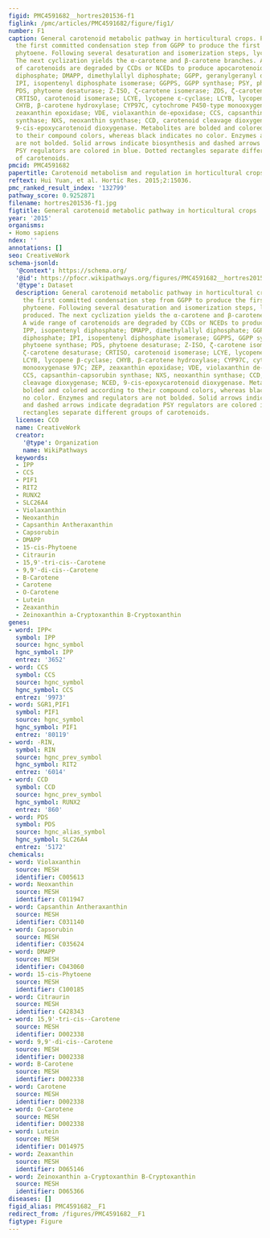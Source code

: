 ```yaml
---
figid: PMC4591682__hortres201536-f1
figlink: /pmc/articles/PMC4591682/figure/fig1/
number: F1
caption: General carotenoid metabolic pathway in horticultural crops. PSY catalyzes
  the first committed condensation step from GGPP to produce the first C40 carotene,
  phytoene. Following several desaturation and isomerization steps, lycopene is produced.
  The next cyclization yields the α-carotene and β-carotene branches. A wide range
  of carotenoids are degraded by CCDs or NCEDs to produce apocarotenoids. IPP, isopentenyl
  diphosphate; DMAPP, dimethylallyl diphosphate; GGPP, geranylgeranyl diphosphate;
  IPI, isopentenyl diphosphate isomerase; GGPPS, GGPP synthase; PSY, phytoene synthase;
  PDS, phytoene desaturase; Z-ISO, ζ-carotene isomerase; ZDS, ζ-carotene desaturase;
  CRTISO, carotenoid isomerase; LCYE, lycopene ε-cyclase; LCYB, lycopene β-cyclase;
  CHYB, β-carotene hydroxylase; CYP97C, cytochrome P450-type monooxygenase 97C; ZEP,
  zeaxanthin epoxidase; VDE, violaxanthin de-epoxidase; CCS, capsanthin-capsorubin
  synthase; NXS, neoxanthin synthase; CCD, carotenoid cleavage dioxygenase; NCED,
  9-cis-epoxycarotenoid dioxygenase. Metabolites are bolded and colored according
  to their compound colors, whereas black indicates no color. Enzymes and regulators
  are not bolded. Solid arrows indicate biosynthesis and dashed arrows indicate degradation
  PSY regulators are colored in blue. Dotted rectangles separate different groups
  of carotenoids.
pmcid: PMC4591682
papertitle: Carotenoid metabolism and regulation in horticultural crops.
reftext: Hui Yuan, et al. Hortic Res. 2015;2:15036.
pmc_ranked_result_index: '132799'
pathway_score: 0.9252871
filename: hortres201536-f1.jpg
figtitle: General carotenoid metabolic pathway in horticultural crops
year: '2015'
organisms:
- Homo sapiens
ndex: ''
annotations: []
seo: CreativeWork
schema-jsonld:
  '@context': https://schema.org/
  '@id': https://pfocr.wikipathways.org/figures/PMC4591682__hortres201536-f1.html
  '@type': Dataset
  description: General carotenoid metabolic pathway in horticultural crops. PSY catalyzes
    the first committed condensation step from GGPP to produce the first C40 carotene,
    phytoene. Following several desaturation and isomerization steps, lycopene is
    produced. The next cyclization yields the α-carotene and β-carotene branches.
    A wide range of carotenoids are degraded by CCDs or NCEDs to produce apocarotenoids.
    IPP, isopentenyl diphosphate; DMAPP, dimethylallyl diphosphate; GGPP, geranylgeranyl
    diphosphate; IPI, isopentenyl diphosphate isomerase; GGPPS, GGPP synthase; PSY,
    phytoene synthase; PDS, phytoene desaturase; Z-ISO, ζ-carotene isomerase; ZDS,
    ζ-carotene desaturase; CRTISO, carotenoid isomerase; LCYE, lycopene ε-cyclase;
    LCYB, lycopene β-cyclase; CHYB, β-carotene hydroxylase; CYP97C, cytochrome P450-type
    monooxygenase 97C; ZEP, zeaxanthin epoxidase; VDE, violaxanthin de-epoxidase;
    CCS, capsanthin-capsorubin synthase; NXS, neoxanthin synthase; CCD, carotenoid
    cleavage dioxygenase; NCED, 9-cis-epoxycarotenoid dioxygenase. Metabolites are
    bolded and colored according to their compound colors, whereas black indicates
    no color. Enzymes and regulators are not bolded. Solid arrows indicate biosynthesis
    and dashed arrows indicate degradation PSY regulators are colored in blue. Dotted
    rectangles separate different groups of carotenoids.
  license: CC0
  name: CreativeWork
  creator:
    '@type': Organization
    name: WikiPathways
  keywords:
  - IPP
  - CCS
  - PIF1
  - RIT2
  - RUNX2
  - SLC26A4
  - Violaxanthin
  - Neoxanthin
  - Capsanthin Antheraxanthin
  - Capsorubin
  - DMAPP
  - 15-cis-Phytoene
  - Citraurin
  - 15,9'-tri-cis--Carotene
  - 9,9'-di-cis--Carotene
  - B-Carotene
  - Carotene
  - O-Carotene
  - Lutein
  - Zeaxanthin
  - Zeinoxanthin a-Cryptoxanthin B-Cryptoxanthin
genes:
- word: IPP<
  symbol: IPP
  source: hgnc_symbol
  hgnc_symbol: IPP
  entrez: '3652'
- word: CCS
  symbol: CCS
  source: hgnc_symbol
  hgnc_symbol: CCS
  entrez: '9973'
- word: SGR1,PIF1
  symbol: PIF1
  source: hgnc_symbol
  hgnc_symbol: PIF1
  entrez: '80119'
- word: -RIN,
  symbol: RIN
  source: hgnc_prev_symbol
  hgnc_symbol: RIT2
  entrez: '6014'
- word: CCD
  symbol: CCD
  source: hgnc_prev_symbol
  hgnc_symbol: RUNX2
  entrez: '860'
- word: PDS
  symbol: PDS
  source: hgnc_alias_symbol
  hgnc_symbol: SLC26A4
  entrez: '5172'
chemicals:
- word: Violaxanthin
  source: MESH
  identifier: C005613
- word: Neoxanthin
  source: MESH
  identifier: C011947
- word: Capsanthin Antheraxanthin
  source: MESH
  identifier: C031140
- word: Capsorubin
  source: MESH
  identifier: C035624
- word: DMAPP
  source: MESH
  identifier: C043060
- word: 15-cis-Phytoene
  source: MESH
  identifier: C100185
- word: Citraurin
  source: MESH
  identifier: C428343
- word: 15,9'-tri-cis--Carotene
  source: MESH
  identifier: D002338
- word: 9,9'-di-cis--Carotene
  source: MESH
  identifier: D002338
- word: B-Carotene
  source: MESH
  identifier: D002338
- word: Carotene
  source: MESH
  identifier: D002338
- word: O-Carotene
  source: MESH
  identifier: D002338
- word: Lutein
  source: MESH
  identifier: D014975
- word: Zeaxanthin
  source: MESH
  identifier: D065146
- word: Zeinoxanthin a-Cryptoxanthin B-Cryptoxanthin
  source: MESH
  identifier: D065366
diseases: []
figid_alias: PMC4591682__F1
redirect_from: /figures/PMC4591682__F1
figtype: Figure
---
```

